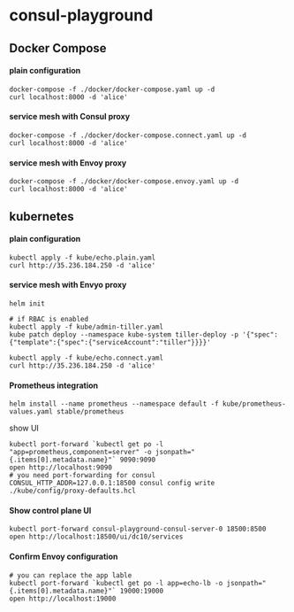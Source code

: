 consul-playground
==========

## Docker Compose

#### plain configuration
```
docker-compose -f ./docker/docker-compose.yaml up -d
curl localhost:8000 -d 'alice'
```

#### service mesh with Consul proxy
```
docker-compose -f ./docker/docker-compose.connect.yaml up -d
curl localhost:8000 -d 'alice'
```

#### service mesh with Envoy proxy
```
docker-compose -f ./docker/docker-compose.envoy.yaml up -d
curl localhost:8000 -d 'alice'
```


## kubernetes

#### plain configuration
```
kubectl apply -f kube/echo.plain.yaml
curl http://35.236.184.250 -d 'alice'
```

#### service mesh with Envyo proxy
```
helm init

# if RBAC is enabled
kubectl apply -f kube/admin-tiller.yaml
kube patch deploy --namespace kube-system tiller-deploy -p '{"spec":{"template":{"spec":{"serviceAccount":"tiller"}}}}'

kubectl apply -f kube/echo.connect.yaml
curl http://35.236.184.250 -d 'alice'
```

#### Prometheus integration
```
helm install --name prometheus --namespace default -f kube/prometheus-values.yaml stable/prometheus
```
show UI
```
kubectl port-forward `kubectl get po -l "app=prometheus,component=server" -o jsonpath="{.items[0].metadata.name}"` 9090:9090
open http://localhost:9090
# you need port-forwarding for consul
CONSUL_HTTP_ADDR=127.0.0.1:18500 consul config write ./kube/config/proxy-defaults.hcl
```

#### Show control plane UI
```
kubectl port-forward consul-playground-consul-server-0 18500:8500
open http://localhost:18500/ui/dc10/services
```

#### Confirm Envoy configuration
```
# you can replace the app lable
kubectl port-forward `kubectl get po -l app=echo-lb -o jsonpath="{.items[0].metadata.name}"` 19000:19000
open http://localhost:19000
```
